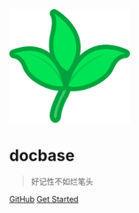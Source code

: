 <img src="assets/plants.svg" alt="logo" style="zoom:80%;" />

# **docbase**

> 好记性不如烂笔头

[GitHub](https://github.com/pangchun) [Get Started](#docsify)